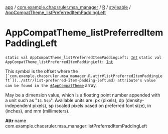 [app](../../../index.md) / [com.example.chaosruler.msa_manager](../../index.md) / [R](../index.md) / [styleable](index.md) / [AppCompatTheme_listPreferredItemPaddingLeft](.)

# AppCompatTheme_listPreferredItemPaddingLeft

`static val AppCompatTheme_listPreferredItemPaddingLeft: `[`Int`](https://kotlinlang.org/api/latest/jvm/stdlib/kotlin/-int/index.html)
`static val AppCompatTheme_listPreferredItemPaddingLeft: `[`Int`](https://kotlinlang.org/api/latest/jvm/stdlib/kotlin/-int/index.html)

This symbol is the offset where the ``[`com.example.chaosruler.msa_manager.R.attr#listPreferredItemPaddingLeft`](../attr/list-preferred-item-padding-left.md) attribute's value can be found in the ``[`#AppCompatTheme`](-app-compat-theme.md) array.

May be a dimension value, which is a floating point number appended with a unit such as "`14.5sp`". Available units are: px (pixels), dp (density-independent pixels), sp (scaled pixels based on preferred font size), in (inches), and mm (millimeters).

**Attr**
name com.example.chaosruler.msa_manager:listPreferredItemPaddingLeft

